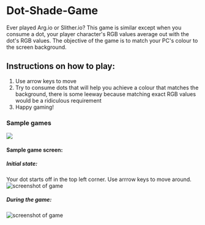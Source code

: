 # Dot-Shade-Game

Ever played Arg.io or Slither.io? This game is similar except when you consume a dot, your player character's RGB values average out with the dot's RGB values. The objective of the game is to match your PC's colour to the screen background.

## Instructions on how to play:
1.	Use arrow keys to move
2.	Try to consume dots that will help you achieve a colour that matches the background, there is some leeway because matching exact RGB values would be a ridiculous requirement
3.	Happy gaming!

### Sample games
[<img src="https://github.com/xxxzhangxxx/Dot_Shade_Game/blob/master/images/AngelaZhang%20(1).png">](http://www.openprocessing.org/sketch/840127)

#### Sample game screen:

##### Initial state:
Your dot starts off in the top left corner. Use arrrow keys to move around.
![screenshot of game](https://github.com/xxxzhangxxx/Dot_Shade_Game/blob/master/images/2%2010.38.32%20AM.png)
##### During the game:
![screenshot of game](https://github.com/xxxzhangxxx/Dot_Shade_Game/blob/master/images/1%2010.38.32%20AM.png)

<!---
![screenshot of game](https://github.com/xxxzhangxxx/Dot_Shade_Game/blob/master/images/3%2010.38.32%20AM.png)
-->
